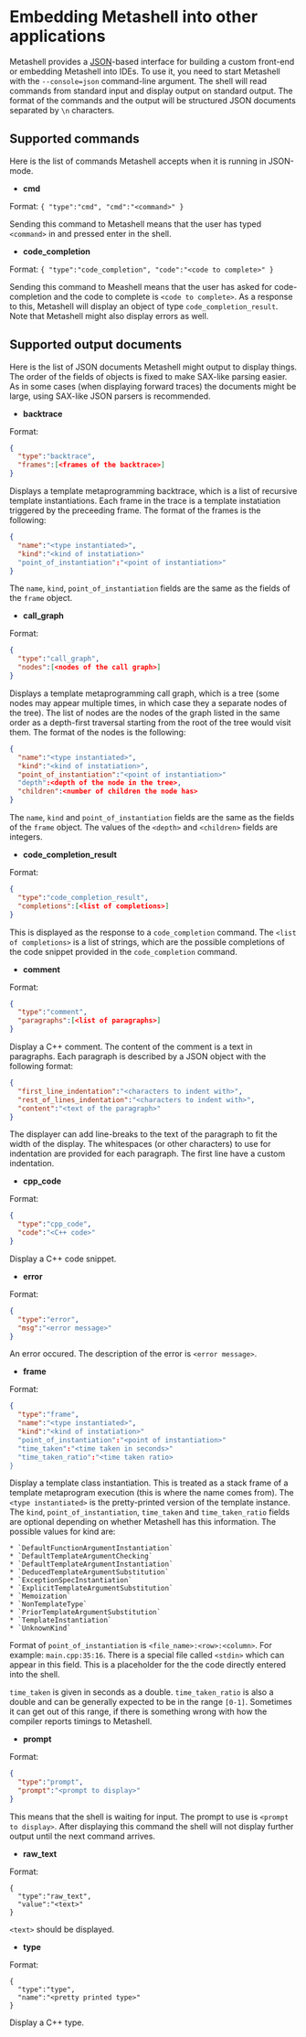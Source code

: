 <h1>Embedding Metashell into other applications</h1>

Metashell provides a [JSON](http://json.org/)-based interface for building a
custom front-end or embedding Metashell into IDEs. To use it, you need to start
Metashell with the `--console=json` command-line argument. The shell will read
commands from standard input and display output on standard output. The format
of the commands and the output will be structured JSON documents separated by
`\n` characters.

## Supported commands

Here is the list of commands Metashell accepts when it is running in JSON-mode.

* __cmd__

Format: `{ "type":"cmd", "cmd":"<command>" }`

Sending this command to Metashell means that the user has typed `<command>` in
and pressed enter in the shell.

* __code\_completion__

Format: `{ "type":"code_completion", "code":"<code to complete>" }`

Sending this command to Meashell means that the user has asked for
code-completion and the code to complete is `<code to complete>`. As a response
to this, Metashell will display an object of type `code_completion_result`.
Note that Metashell might also display errors as well.

## Supported output documents

Here is the list of JSON documents Metashell might output to display things.
The order of the fields of objects is fixed to make SAX-like parsing easier.
As in some cases (when displaying forward traces) the documents might be large,
using SAX-like JSON parsers is recommended.

* __backtrace__

Format:
```json
{
  "type":"backtrace",
  "frames":[<frames of the backtrace>]
}
```

Displays a template metaprogramming backtrace, which is a list of recursive
template instantiations. Each frame in the trace is a template instatiation
triggered by the preceeding frame. The format of the frames is the
following:

```json
{
  "name":"<type instantiated>",
  "kind":"<kind of instatiation>"
  "point_of_instantiation":"<point of instantiation>"
}
```

The `name`, `kind`, `point_of_instantiation` fields are the same as the fields
of the `frame` object.

* __call\_graph__

Format:
```json
{
  "type":"call_graph",
  "nodes":[<nodes of the call graph>]
}
```

Displays a template metaprogramming call graph, which is a tree (some nodes may
appear multiple times, in which case they a separate nodes of the tree). The
list of nodes are the nodes of the graph listed in the same order as a
depth-first traversal starting from the root of the tree would visit them. The
format of the nodes is the following:

```json
{
  "name":"<type instantiated>",
  "kind":"<kind of instatiation>",
  "point_of_instantiation":"<point of instantiation>"
  "depth":<depth of the node in the tree>,
  "children":<number of children the node has>
}
```

The `name`, `kind` and `point_of_instantiation` fields are the same as the
fields of the `frame` object. The values of the `<depth>` and `<children>`
fields are integers.

* __code\_completion\_result__

Format:
```json
{
  "type":"code_completion_result",
  "completions":[<list of completions>]
}
```

This is displayed as the response to a `code_completion` command. The
`<list of completions>` is a list of strings, which are the possible completions
of the code snippet provided in the `code_completion` command.

* __comment__

Format:
```json
{
  "type":"comment",
  "paragraphs":[<list of paragraphs>]
}
```

Display a C++ comment. The content of the comment is a text in paragraphs. Each
paragraph is described by a JSON object with the following format:

```json
{
  "first_line_indentation":"<characters to indent with>",
  "rest_of_lines_indentation":"<characters to indent with>",
  "content":"<text of the paragraph>"
}
```

The displayer can add line-breaks to the text of the paragraph to fit the width
of the display. The whitespaces (or other characters) to use for indentation are
provided for each paragraph. The first line have a custom indentation.

* __cpp\_code__

Format:
```json
{
  "type":"cpp_code",
  "code":"<C++ code>"
}
```

Display a C++ code snippet.

* __error__

Format:
```json
{
  "type":"error",
  "msg":"<error message>"
}
```

An error occured. The description of the error is `<error message>`.

* __frame__

Format:
```json
{
  "type":"frame",
  "name":"<type instantiated>",
  "kind":"<kind of instatiation>"
  "point_of_instantiation":"<point of instantiation>"
  "time_taken":"<time taken in seconds>"
  "time_taken_ratio":"<time taken ratio>
}
```

Display a template class instantiation. This is treated as a stack frame of a
template metaprogram execution (this is where the name comes from). The
`<type instantiated>` is the pretty-printed version of the template instance.
The `kind`, `point_of_instantiation`, `time_taken` and `time_taken_ratio` fields
are optional depending on whether Metashell has this information. The possible
values for kind are:

    * `DefaultFunctionArgumentInstantiation`
    * `DefaultTemplateArgumentChecking`
    * `DefaultTemplateArgumentInstantiation`
    * `DeducedTemplateArgumentSubstitution`
    * `ExceptionSpecInstantiation`
    * `ExplicitTemplateArgumentSubstitution`
    * `Memoization`
    * `NonTemplateType`
    * `PriorTemplateArgumentSubstitution`
    * `TemplateInstantiation`
    * `UnknownKind`

Format of `point_of_instantiation` is `<file_name>:<row>:<column>`. For example:
`main.cpp:35:16`. There is a special file called `<stdin>` which can appear in
this field. This is a placeholder for the the code directly entered into the
shell.

`time_taken` is given in seconds as a double. `time_taken_ratio` is also a
double and can be generally expected to be in the range `[0-1]`. Sometimes it
can get out of this range, if there is something wrong with how the compiler
reports timings to Metashell.

* __prompt__

Format:

```json
{
  "type":"prompt",
  "prompt":"<prompt to display>"
}
```

This means that the shell is waiting for input. The prompt to use is
`<prompt to display>`. After displaying this command the shell will not display
further output until the next command arrives.

* __raw\_text__

Format:

```
{
  "type":"raw_text",
  "value":"<text>"
}
```

`<text>` should be displayed.

* __type__

Format:

```
{
  "type":"type",
  "name":"<pretty printed type>"
}
```

Display a C++ type.

